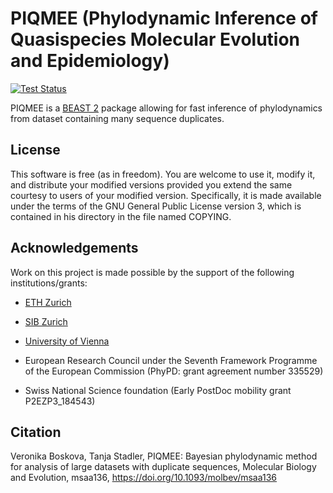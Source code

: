 PIQMEE (Phylodynamic Inference of Quasispecies Molecular Evolution and Epidemiology)
======

[![Test Status](https://github.com/boskovav/piqmee/workflows/PIQMEE%20tests/badge.svg)](https://github.com/boskovav/piqmee/actions?query=workflow%3A%PIQMEE+tests%22)

PIQMEE is a [BEAST 2](http://www.beast2.org) package allowing for fast
inference of phylodynamics from dataset containing many sequence duplicates.

License
-------

This software is free (as in freedom). You are welcome to use it, modify it,
and distribute your modified versions provided you extend the same courtesy to
users of your modified version.  Specifically, it is made available under the
terms of the GNU General Public License version 3, which is contained in his
directory in the file named COPYING.

Acknowledgements
----------------

Work on this project is made possible by the support of the following institutions/grants:

* [ETH Zurich](https://www.ethz.ch)

* [SIB Zurich](https://www.sib.swiss)

* [University of Vienna](https://www.univie.ac.at)

* European Research Council under the Seventh Framework Programme of the European Commission (PhyPD: grant agreement number 335529)

* Swiss National Science foundation (Early PostDoc mobility grant P2EZP3_184543)

Citation
--------
Veronika Boskova, Tanja Stadler, PIQMEE: Bayesian phylodynamic method for analysis of large datasets with duplicate sequences, Molecular Biology and Evolution, msaa136, https://doi.org/10.1093/molbev/msaa136
